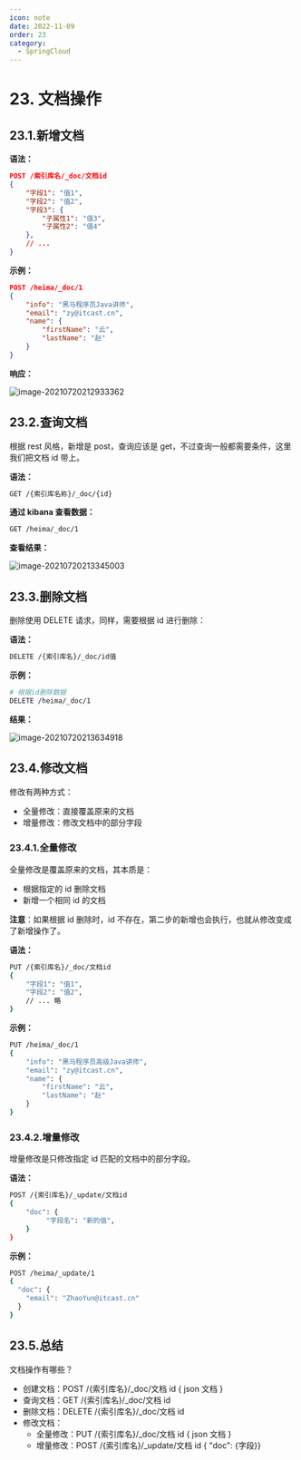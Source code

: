 ```yaml
---
icon: note
date: 2022-11-09
order: 23
category:
  - SpringCloud
---
```


# 23. 文档操作

## 23.1.新增文档

**语法：**

```json
POST /索引库名/_doc/文档id
{
    "字段1": "值1",
    "字段2": "值2",
    "字段3": {
        "子属性1": "值3",
        "子属性2": "值4"
    },
    // ...
}
```

**示例：**

```json
POST /heima/_doc/1
{
    "info": "黑马程序员Java讲师",
    "email": "zy@itcast.cn",
    "name": {
        "firstName": "云",
        "lastName": "赵"
    }
}
```

**响应：**

![image-20210720212933362](https://gcore.jsdelivr.net/gh/SurplusFate/guide_img@main/img/image-20210720212933362.png)

## 23.2.查询文档

根据 rest 风格，新增是 post，查询应该是 get，不过查询一般都需要条件，这里我们把文档 id 带上。

**语法：**

```sh
GET /{索引库名称}/_doc/{id}
```

**通过 kibana 查看数据：**

```sh
GET /heima/_doc/1
```

**查看结果：**

![image-20210720213345003](https://gcore.jsdelivr.net/gh/SurplusFate/guide_img@main/img/image-20210720213345003.png)

## 23.3.删除文档

删除使用 DELETE 请求，同样，需要根据 id 进行删除：

**语法：**

```sh
DELETE /{索引库名}/_doc/id值
```

**示例：**

```sh
# 根据id删除数据
DELETE /heima/_doc/1
```

**结果：**

![image-20210720213634918](https://gcore.jsdelivr.net/gh/SurplusFate/guide_img@main/img/image-20210720213634918.png)

## 23.4.修改文档

修改有两种方式：

- 全量修改：直接覆盖原来的文档
- 增量修改：修改文档中的部分字段

### 23.4.1.全量修改

全量修改是覆盖原来的文档，其本质是：

- 根据指定的 id 删除文档
- 新增一个相同 id 的文档

**注意**：如果根据 id 删除时，id 不存在，第二步的新增也会执行，也就从修改变成了新增操作了。

**语法：**

```sh
PUT /{索引库名}/_doc/文档id
{
    "字段1": "值1",
    "字段2": "值2",
    // ... 略
}

```

**示例：**

```sh
PUT /heima/_doc/1
{
    "info": "黑马程序员高级Java讲师",
    "email": "zy@itcast.cn",
    "name": {
        "firstName": "云",
        "lastName": "赵"
    }
}
```

### 23.4.2.增量修改

增量修改是只修改指定 id 匹配的文档中的部分字段。

**语法：**

```sh
POST /{索引库名}/_update/文档id
{
    "doc": {
         "字段名": "新的值",
    }
}
```

**示例：**

```sh
POST /heima/_update/1
{
  "doc": {
    "email": "ZhaoYun@itcast.cn"
  }
}
```

## 23.5.总结

文档操作有哪些？

- 创建文档：POST /{索引库名}/\_doc/文档 id { json 文档 }
- 查询文档：GET /{索引库名}/\_doc/文档 id
- 删除文档：DELETE /{索引库名}/\_doc/文档 id
- 修改文档：
  - 全量修改：PUT /{索引库名}/\_doc/文档 id { json 文档 }
  - 增量修改：POST /{索引库名}/\_update/文档 id { "doc": \{字段\}\}
